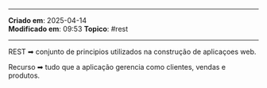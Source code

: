 ***
**Criado em**: 2025-04-14  
**Modificado em**: 09:53
**Topico**: #rest
***
REST ➡ conjunto de principios utilizados na construção de aplicaçoes web.

Recurso ➡ tudo que a aplicação gerencia como clientes, vendas e produtos.


